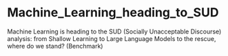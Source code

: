 # Machine_Learning_heading_to_SUD
Machine Learning is heading to the SUD (Socially Unacceptable Discourse) analysis: from Shallow Learning to Large Language Models to the rescue, where do we stand? (Benchmark)
